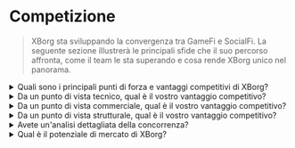 # Competizione

> XBorg sta sviluppando la convergenza tra GameFi e SocialFi. La seguente sezione illustrerà le principali sfide che il suo percorso affronta, come il team le sta superando e cosa rende XBorg unico nel panorama.

<details>

<summary>Quali sono i principali punti di forza e vantaggi competitivi di XBorg?</summary>

**Rete**

La crescita e l'espansione di XBorg sono alimentate da una rete di influenti consulenti e investitori nell'industria dei giochi e degli esports. XBorg Ventures si basa su questa rete mettendo in contatto il team con le principali blockchain e sviluppatori di giochi, consentendo loro di creare prodotti innovativi ed emozionanti.

**Comunità**

La comunità di XBorg comprende oltre 10.000 giocatori attivi, sviluppatori e investitori di GameFi. Il consiglio e il sistema di governance includono alcune delle menti più brillanti di Web3, garantendo che XBorg sia sempre all'avanguardia della tecnologia dei giochi.

**Esports e Legittimità**

Come principale organizzazione di esports Web3, XBorg è sponsorizzata da Brave Software e si posiziona al primo posto nei titoli di esports Web3 più competitivi. XBorg è responsabile della creazione della Xtreme Championship Series (XCS), la prima e più grande lega di esports Web3 mai realizzata.

**SwissBorg**

XBorg è anche supportata da SwissBorg, una startup che ha avuto successo con 700.000 utenti. Con stretti contatti con i dirigenti di alto livello, SwissBorg supporta la roadmap, l'esecuzione dei prodotti e il networking. XBorg deve gran parte del suo successo al supporto e alla guida di SwissBorg.

</details>

<details>

<summary>Da un punto di vista tecnico, qual è il vostro vantaggio competitivo?</summary>

Dal punto di vista tecnologico, l'implementazione di una rete di credenziali nell'ambito dei giochi è un'innovazione veramente distintiva. Tuttavia, è simile al protocollo Lens, che utilizza dati sociali per costruire una rete. La nostra piattaforma, d'altra parte, sfrutta i dati dei giochi per creare una rete di dati specifica per i giochi. Mentre altri progetti, come Galxe, si sono concentrati sulla costruzione di una rete di credenziali, non hanno lo stesso focus dedicato ai giochi.

I nostri progressi tecnologici possono essere attribuiti alla nostra abile integrazione dei dati dei giochi attraverso varie piattaforme di distribuzione (tra cui Steam, FaceIt e Riot Games) e alla creazione di integrazioni API personalizzate con i giochi. Per differenziare ulteriormente la nostra piattaforma, abbiamo sviluppato applicazioni proprietarie sulla rete, come l'app di coinvolgimento dei fan, le comunità di giochi decentralizzate e il lanciatore soulbound, contribuendo alla nostra rete di credenziali unica.

</details>

<details>

<summary>Da un punto di vista commerciale, qual è il vostro vantaggio competitivo?</summary>

Adottando una prospettiva commerciale, il nostro obiettivo principale è integrare in modo fluido la nostra vasta rete di credenziali con le principali squadre di esports. Attraverso le nostre illustri collaborazioni con attori di spicco nell'industria degli esports, come TeamBDS, abbiamo dimostrato la nostra singolare capacità di creare partnership fruttuose. Inoltre, XBorg è supportata dal sostegno incrollabile di SwissBorg, che rafforza la nostra posizione ed eleva la nostra credibilità all'interno del settore.

Inoltre, la comunità di XBorg può essere paragonata a una gilda, dove il nostro vantaggio distintivo risiede nel nostro livello di competitività senza pari. XBorg regna sovrano come la principale comunità di giochi Web3 in termini di competitività, distinguendoci da altre gilde come Polemos, IndieGG, YGG e simili.

</details>

<details>

<summary>Da un punto di vista strutturale, qual è il vostro vantaggio competitivo?</summary>

XBorg è supportata da una comunità appassionata di giocatori, che ci consente di sviluppare prodotti per la nostra base di utenti e cercare un feedback rapido, facilitando lo sviluppo del prodotto.

Abbiamo anche l'intenzione di operare in modo decentralizzato, garantendo la massima allineamento tra i detentori di XBG e il protocollo. Il successo e la crescita di XBorg sono fortemente influenzati dalla sua comunità di giocatori. Riconosciamo l'importanza di sviluppare prodotti che soddisfino le esigenze e gli interessi dei nostri utenti. Sfruttando la nostra comunità, siamo in grado di ricevere rapidamente feedback e iterare sui nostri prodotti, ottenendo esperienze più significative per i nostri utenti.

Inoltre, riteniamo che operare in modo decentralizzato porterà a un maggiore allineamento tra i detentori del token XBG e il protocollo. Questo allineamento permetterà una migliore comprensione della visione a lungo termine, degli obiettivi e delle priorità del protocollo. Significa anche che i detentori del token prenderanno decisioni di governance con un interesse diretto nel successo del protocollo. In definitiva, ciò porterà a una comunità più coinvolta ed emancipata, desiderosa di partecipare al processo decisionale e guidare la futura direzione di XBorg.

</details>

<details>

<summary>Avete un'analisi dettagliata della concorrenza?</summary>

In Web3, non consideriamo i concorrenti ma i collaboratori, poiché crediamo nell'ecosistema componibile e interoperabile. Nel panorama di Web3, il concetto di concorrenza viene sostituito dalla collaborazione, basata su una convinzione fondamentale nel potere degli ecosistemi componibili e interoperabili. Abbiamo diversi ecosistemi che lavorano su primitive simili, alcuni dei quali stanno già collaborando strettamente con XBorg.

**Dati e Social**

* [Lens Protocol](https://lens.xyz/) è un grafo dati componibile che consente agli utenti di possedere e monetizzare i propri dati. XBorg affronta una primitiva simile ma nell'ambito dei dati di gioco. È in corso una stretta collaborazione con Lens.
* [Galxe](https://galxe.com/) sta costruendo una rete di credenziali basata su credenziali on-chain e off-chain.
* [Quest3](https://questn.com/) è un sistema di missioni per l'interazione e le comunità.

**Infrastruttura GameFi**

* [Chiliz](https://www.chiliz.com/) è il creatore dei Fan Token e un'infrastruttura Web3 per lo sport e l'intrattenimento.
* [Polemos](https://polemos.io/) è una comunità e un protocollo GameFi che consente ai giocatori di sfruttare i loro NFT.
* [MatchBox](https://www.matchboxdao.com/) è uno strumento di creazione di ecosistemi DAO per giochi on-chain.

</details>

<details>

<summary>Qual è il potenziale di mercato di XBorg?</summary>

Il potenziale di mercato dei giochi, degli esports e delle identità digitali è vasto e in rapida espansione. L'industria dei giochi da sola è prevista raggiungere un valore globale di 295 miliardi di dollari entro il 2026, trainata dalla crescente popolarità dei giochi per dispositivi mobili, degli esports e dall'adozione delle tecnologie di realtà virtuale e aumentata.

Gli esports, o videogiochi competitivi, stanno vivendo una crescita esplosiva, con ricavi previsti per raggiungere 1,1 miliardi di dollari nel 2021 e un pubblico globale di esports stimato superiore a 580 milioni entro il 2023. Questo mercato è destinato a crescere ulteriormente con l'investimento di sempre più aziende e marchi negli esports e negli sponsorizzazioni di giochi.

Le identità digitali stanno diventando sempre più importanti nell'industria dei giochi e degli esports. Con la diffusione della tecnologia blockchain e dei token non fungibili (NFT), i giocatori possono ora possedere e scambiare asset unici all'interno dei giochi, creando nuove opportunità di guadagno e investimento. Inoltre, le identità digitali vengono utilizzate per verificare l'identità dei giocatori e garantire un gioco leale negli esports competitivi, nonché per personalizzare le esperienze di gioco e fornire un accesso sicuro agli account degli utenti.

Nel complesso, il potenziale di mercato dei giochi, degli esports e delle identità digitali è vasto e diversificato, e si prevede che continui a crescere ed evolversi con il cambiamento della tecnologia e delle preferenze dei consumatori.

</details>